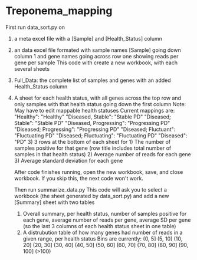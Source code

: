 # Treponema_mapping

First run data_sort.py on 
  1) a meta excel file with a [Sample] and [Health_Status] column
  2) an data excel file formated with sample names [Sample] going down column 1 and gene names going across row one showing reads per gene per sample
This code with create a new workbook, with each several sheets
  1) Full_Data: the complete list of samples and genes with an added Health_Status column
  2) A sheet for each health status, with all genes across the top row and only samples with that health status going down the first column
     Note: May have to edit mappable health statuses
     Current mappings are:
            "Healthy": "Healthy"
            "Diseased, Stable": "Stable PD"
            "Diseased; Stable": "Stable PD"
            "Diseased, Progressing": "Progressing PD"
            "Diseased; Progressing": "Progressing PD"
            "Diseased; Fluctuant": "Fluctuating PD"
            "Diseased; Fluctuating": "Fluctuating PD"
            "Diseased": "PD"
     3) 3 rows at the bottom of each sheet for
          1) The number of samples positive for that gene (row title includes total number of samples in that health status)
          2) Average number of reads for each gene
          3) Average standard deviation for each gene

     After code finishes running, open the new workbook, save, and close workbook. If you skip this, the next code won't work.

     Then run summarize_data.py
     This code will ask you to select a workbook (the sheet generated by data_sort.py) and add a new [Summary] sheet with two tables
       1) Overall summary, per health status, number of samples positive for each gene, average number of reads per gene, average SD per gene (so the last 3 columns of each health status sheet in one table)
       2) A distrubution table of how many genes had number of reads in a given range, per health status
          Bins are currently:
          (0, 5]    (5, 10]    (10, 20]    (20, 30]    (30, 40]
          (40, 50]  (50, 60]   (60, 70]    (70, 80]    (80, 90]
          (90, 100]  (>100)
